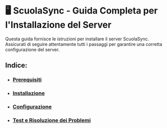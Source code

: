 # 🖥️ **ScuolaSync - Guida Completa per l'Installazione del Server**

Questa guida fornisce le istruzioni per installare il server ScuolaSync. Assicurati di seguire attentamente tutti i passaggi per garantire una corretta configurazione del server.

## Indice:

- ### [Prerequisiti](prerequisiti.md)
- ### [Installazione](installazione.md)
- ### [Configurazione](configurazione.md)
- ### [Test e Risoluzione dei Problemi](post.md)